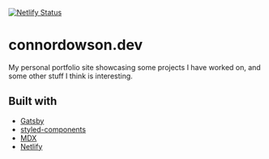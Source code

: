 [![Netlify Status](https://api.netlify.com/api/v1/badges/34926d05-7689-4f07-8d6a-780a47673264/deploy-status)](https://app.netlify.com/sites/connordowsonportfolio/deploys)

# connordowson.dev

My personal portfolio site showcasing some projects I have worked on, and some other stuff I think is interesting.

## Built with

- [Gatsby](https://www.gatsbyjs.com/)
- [styled-components](https://styled-components.com/)
- [MDX](https://mdxjs.com/)
- [Netlify](https://www.netlify.com/)
